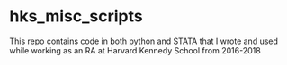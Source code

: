 # hks_misc_scripts
This repo contains code in both python and STATA that I wrote and used while working as an RA at Harvard Kennedy School from 2016-2018
